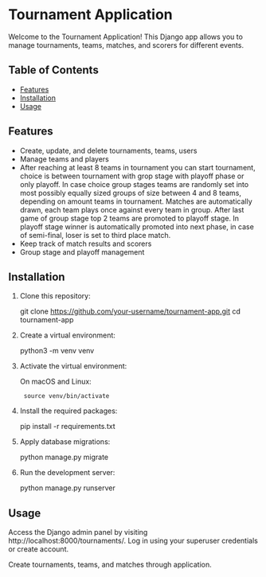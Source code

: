 # Tournament Application

Welcome to the Tournament Application! This Django app allows you to manage tournaments, teams, matches, and scorers for
different events.

## Table of Contents

- [Features](#features)
- [Installation](#installation)
- [Usage](#usage)


## Features

- Create, update, and delete tournaments, teams, users
- Manage teams and players
- After reaching at least 8 teams in tournament you can start tournament, choice is between tournament with grop stage
with playoff phase or only playoff. In case choice group stages teams are randomly set into most possibly equally sized 
groups of size between 4 and 8 teams, depending on amount teams in tournament. Matches are automatically drawn, each team 
plays once against every team in group. After last game of group stage top 2 teams are promoted to playoff stage.
In playoff stage winner is automatically promoted into next phase, in case of semi-final, loser is set to third place 
match.
- Keep track of match results and scorers
- Group stage and playoff management

## Installation

1. Clone this repository:

   git clone https://github.com/your-username/tournament-app.git
   cd tournament-app

2. Create a virtual environment:
    
    python3 -m venv venv

3. Activate the virtual environment:
    
    On macOS and Linux:

        source venv/bin/activate

4. Install the required packages:

    pip install -r requirements.txt

5. Apply database migrations:

    python manage.py migrate

6. Run the development server:
    
    python manage.py runserver

## Usage

Access the Django admin panel by visiting http://localhost:8000/tournaments/. Log in using your superuser credentials or
create account.

Create tournaments, teams, and matches through application.